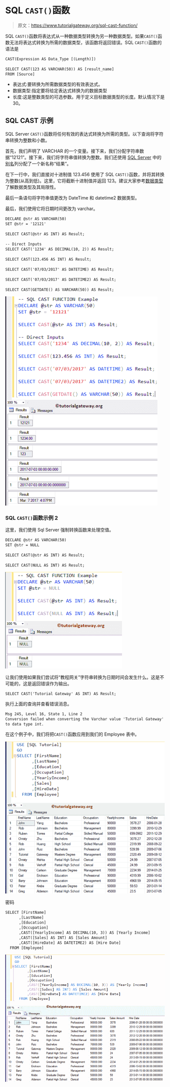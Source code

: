 # SQL `CAST()`函数

> 原文：<https://www.tutorialgateway.org/sql-cast-function/>

SQL `CAST()`函数将表达式从一种数据类型转换为另一种数据类型。如果`CAST()`函数无法将表达式转换为所需的数据类型，该函数将返回错误。SQL `CAST()`函数的语法是

```
CAST(Expression AS Data_Type [(Length)])

SELECT CAST(123 AS VARCHAR(50)) AS [result_name]
FROM [Source]
```

*   表达式:要转换为所需数据类型的有效表达式。
*   数据类型:指定要将给定表达式转换为的数据类型
*   长度:这是整数类型的可选参数。用于定义目标数据类型的长度。默认情况下是 30。

## SQL CAST 示例

SQL Server `CAST()`函数将任何有效的表达式转换为所需的类型。以下查询将字符串转换为整数和小数。

首先，我们声明了 VARCHAR 的一个变量。接下来，我们分配字符串数据“12121”。接下来，我们将字符串值转换为整数。我们还使用 [SQL Server](https://www.tutorialgateway.org/sql/) 中的[别名](https://www.tutorialgateway.org/sql-alias/)列分配了一个新名称“结果”。

在下一行中，我们直接对十进制值 123.456 使用了 SQL `CAST()`函数，并将其转换为整数(从高到低)。这里，它将截断十进制值并返回 123。建议大家参考[数据类型](https://www.tutorialgateway.org/sql-data-types/)了解数据类型及其局限性。

最后一条语句将字符串值更改为 DateTime 和 datetime2 数据类型。

最后，我们使用它将日期时间更改为 varchar。

```
DECLARE @str AS VARCHAR(50)
SET @str = '12121'

SELECT CAST(@str AS INT) AS Result; 

-- Direct Inputs
SELECT CAST('1234' AS DECIMAL(10, 2)) AS Result; 

SELECT CAST(123.456 AS INT) AS Result; 

SELECT CAST('07/03/2017' AS DATETIME) AS Result;  

SELECT CAST('07/03/2017' AS DATETIME2) AS Result;

SELECT CAST(GETDATE() AS VARCHAR(50)) AS Result;
```

![SQL CAST Function 1](img/de0a96212c7f2dd70b142419d6e1dc0a.png)

### SQL `CAST()`函数示例 2

这里，我们使用 Sql Server 强制转换函数来处理空值。

```
DECLARE @str AS VARCHAR(50)
SET @str = NULL

SELECT CAST(@str AS INT) AS Result;

SELECT CAST(NULL AS INT) AS Result;
```

![SQL CAST Function 2](img/2c24b6276cc4b1a7b312361483ee77f7.png)

让我们使用如果我们尝试将“教程网关”字符串转换为日期时间会发生什么。这是不可能的，这是返回错误作为输出。

```
SELECT CAST('Tutorial Gateway' AS INT) AS Result;
```

执行上面的查询并查看错误消息。

```
Msg 245, Level 16, State 1, Line 2
Conversion failed when converting the Varchar value 'Tutorial Gateway' to data type int.
```

在这个例子中，我们将把`CAST()`函数应用到我们的 Employee 表中。

![SQL CAST Function 4](img/25b0f6c73e8096e32b86102b0afebf13.png)

密码

```
SELECT [FirstName]
      ,[LastName]
      ,[Education]
      ,[Occupation]
      ,CAST([YearlyIncome] AS DECIMAL(10, 3)) AS [Yearly Income]
      ,CAST([Sales] AS INT) AS [Sales Amount]
      ,CAST([HireDate] AS DATETIME2) AS [Hire Date]
  FROM [Employee]
```

![SQL CAST Function 5](img/23a8574b21bd4c5c98d756baeb4ce6b7.png)